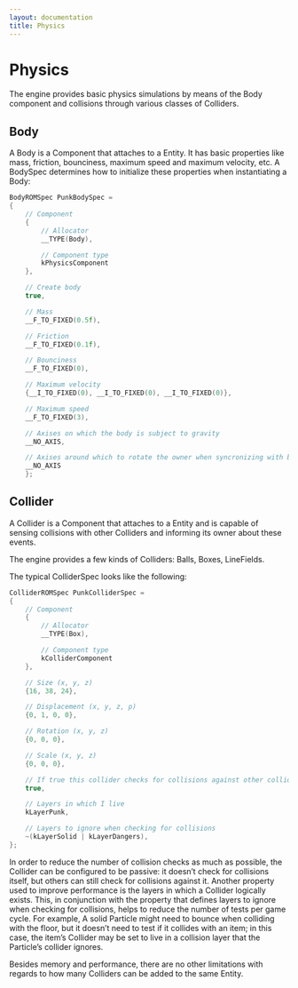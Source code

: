```yaml
---
layout: documentation
title: Physics
---
```


# Physics

The engine provides basic physics simulations by means of the Body component and collisions through various classes of Colliders.

## Body

A Body is a Component that attaches to a Entity. It has basic properties like mass, friction, bounciness, maximum speed and maximum velocity, etc. A BodySpec determines how to initialize these properties when instantiating a Body:

```cpp
BodyROMSpec PunkBodySpec =
{
    // Component
    {
        // Allocator
        __TYPE(Body),

        // Component type
        kPhysicsComponent
    },

    // Create body
    true,

    // Mass
    __F_TO_FIXED(0.5f),

    // Friction
    __F_TO_FIXED(0.1f),

    // Bounciness
    __F_TO_FIXED(0),

    // Maximum velocity
    {__I_TO_FIXED(0), __I_TO_FIXED(0), __I_TO_FIXED(0)},

    // Maximum speed
    __F_TO_FIXED(3),

    // Axises on which the body is subject to gravity
    __NO_AXIS,

    // Axises around which to rotate the owner when syncronizing with body
    __NO_AXIS
    };
```

## Collider

A Collider is a Component that attaches to a Entity and is capable of sensing collisions with other Colliders and informing its owner about these events.

The engine provides a few kinds of Colliders: Balls, Boxes, LineFields.

The typical ColliderSpec looks like the following:

```cpp
ColliderROMSpec PunkColliderSpec =
{
    // Component
    {
        // Allocator
        __TYPE(Box),

        // Component type
        kColliderComponent
    },

    // Size (x, y, z)
    {16, 38, 24},

    // Displacement (x, y, z, p)
    {0, 1, 0, 0},

    // Rotation (x, y, z)
    {0, 0, 0},

    // Scale (x, y, z)
    {0, 0, 0},

    // If true this collider checks for collisions against other colliders
    true,

    // Layers in which I live
    kLayerPunk,

    // Layers to ignore when checking for collisions
    ~(kLayerSolid | kLayerDangers),
};
```


In order to reduce the number of collision checks as much as possible, the Collider can be configured to be passive: it doesn’t check for collisions itself, but others can still check for collisions against it. Another property used to improve performance is the layers in which a Collider logically exists. This, in conjunction with the property that defines layers to ignore when checking for collisions, helps to reduce the number of tests per game cycle. For example, A solid Particle might need to bounce when colliding with the floor, but it doesn’t need to test if it collides with an item; in this case, the item’s Collider may be set to live in a collision layer that the Particle’s collider ignores.

Besides memory and performance, there are no other limitations with regards to how many Colliders can be added to the same Entity. 
